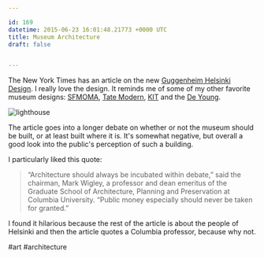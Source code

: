```yaml
---

id: 169
datetime: 2015-06-23 16:01:48.21773 +0000 UTC
title: Museum Architecture
draft: false


---
```


The New York Times has an article on the new [Guggenheim Helsinki Design](http://nyti.ms/1K7Y8MZ). I really love the design. It reminds me of some of my other favorite museum designs: [SFMOMA](https://commons.wikimedia.org/wiki/File:San_Francisco_Museum_of_Modern_Art_in_2011.jpg), [Tate Modern](https://commons.wikimedia.org/wiki/File:Tate_Modern_viewed_from_Thames_Pleasure_Boat_-_geograph.org.uk_-_307445.jpg), [KIT](https://en.wikipedia.org/wiki/Kunst_im_Tunnel) and the [De Young](https://commons.wikimedia.org/wiki/File:M._H._de_Young_Memorial_Museum.jpg).

![lighthouse](http://static01.nyt.com/images/2015/06/23/arts/HELSINKI3/HELSINKI3-articleLarge-v2.jpg)

The article goes into a longer debate on whether or not the museum should be built, or at least built where it is. It's somewhat negative, but overall a good look into the public's perception of such a building.

I particularly liked this quote:

 > “Architecture should always be incubated within debate,” said the chairman, Mark Wigley, a professor and dean emeritus of the Graduate School of Architecture, Planning and Preservation at Columbia University. “Public money especially should never be taken for granted.”

I found it hilarious because the rest of the article is about the people of Helsinki and then the article quotes a Columbia professor, because why not. 

#art #architecture
